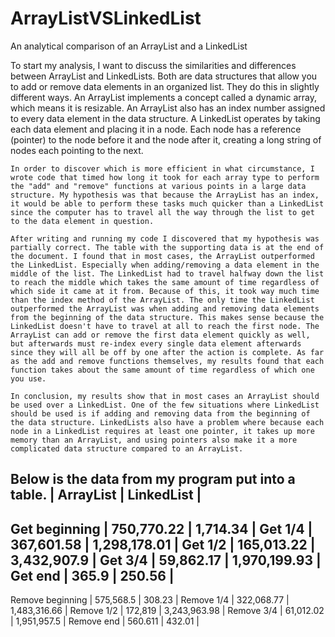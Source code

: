 # ArrayListVSLinkedList
An analytical comparison of an ArrayList and a LinkedList

  To start my analysis, I want to discuss the similarities and differences between ArrayList and LinkedLists. Both are data structures that allow you to add or remove data elements in an organized list. They do this in slightly different ways. An ArrayList implements a concept called a dynamic array, which means it is resizable.  An ArrayList also has an index number assigned to every data element in the data structure. A LinkedList operates by taking each data element and placing it in a node. Each node has a reference (pointer) to the node before it and the node after it, creating a long string of nodes each pointing to the next. 
  
	In order to discover which is more efficient in what circumstance, I wrote code that timed how long it took for each array type to perform the "add" and "remove" functions at various points in a large data structure. My hypothesis was that because the ArrayList has an index, it would be able to perform these tasks much quicker than a LinkedList since the computer has to travel all the way through the list to get to the data element in question. 
	
	After writing and running my code I discovered that my hypothesis was partially correct. The table with the supporting data is at the end of the document. I found that in most cases, the ArrayList outperformed the LinkedList. Especially when adding/removing a data element in the middle of the list. The LinkedList had to travel halfway down the list to reach the middle which takes the same amount of time regardless of which side it came at it from. Because of this, it took way much time than the index method of the ArrayList. The only time the LinkedList outperformed the ArrayList was when adding and removing data elements from the beginning of the data structure. This makes sense because the LinkedList doesn't have to travel at all to reach the first node. The ArrayList can add or remove the first data element quickly as well, but afterwards must re-index every single data element afterwards since they will all be off by one after the action is complete. As far as the add and remove functions themselves, my results found that each function takes about the same amount of time regardless of which one you use. 
	
	In conclusion, my results show that in most cases an ArrayList should be used over a LinkedList. One of the few situations where LinkedList should be used is if adding and removing data from the beginning of the data structure. LinkedLists also have a problem where because each node in a LinkedList requires at least one pointer, it takes up more memory than an ArrayList, and using pointers also make it a more complicated data structure compared to an ArrayList. 
	
Below is the data from my program put into a table.
		 | ArrayList   | LinkedList   |
-----------------------------------------------
Get beginning	 | 750,770.22  | 1,714.34     |
Get 1/4		 | 367,601.58  | 1,298,178.01 |
Get 1/2		 | 165,013.22  | 3,432,907.9  |
Get 3/4		 | 59,862.17   | 1,970,199.93 |
Get end		 | 365.9       | 250.56	      |
-----------------------------------------------
Remove beginning | 575,568.5   | 308.23       |
Remove 1/4	 | 322,068.77  | 1,483,316.66 |
Remove 1/2	 | 172,819     | 3,243,963.98 |
Remove 3/4	 | 61,012.02   | 1,951,957.5  |
Remove end	 | 560.611     | 432.01       |

